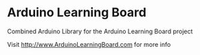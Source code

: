 # Arduino Learning Board
Combined Arduino Library for the Arduino Learning Board project

Visit http://www.ArduinoLearningBoard.com for more info
